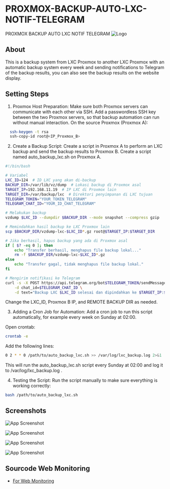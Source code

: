 # PROXMOX-BACKUP-AUTO-LXC-NOTIF-TELEGRAM
PROXMOX BACKUP AUTO LXC NOTIF TELEGRAM
![Logo](https://upload.wikimedia.org/wikipedia/commons/9/92/Logo_Proxmox.svg)

## About
This is a backup system from LXC Proxmox to another LXC Proxmox with an automatic backup system every week and sending notifications to Telegram of the backup results, you can also see the backup results on the website display.


## Setting Steps
1. Proxmox Host Preparation:
Make sure both Proxmox servers can communicate with each other via SSH.
Add a passwordless SSH key between the two Proxmox servers, so that backup automation can run without manual interaction.
On the source Proxmox (Proxmox A):
```bash
  ssh-keygen -t rsa
  ssh-copy-id root@<IP_Proxmox_B>

```

2. Create a Backup Script:
Create a script in Proxmox A to perform an LXC backup and send the backup results to Proxmox B.
Create a script named auto_backup_lxc.sh on Proxmox A.

```bash
#!/bin/bash

# Variabel
LXC_ID=124  # ID LXC yang akan di-backup
BACKUP_DIR=/var/lib/vz/dump  # Lokasi backup di Proxmox asal
TARGET_IP=192.168.11.19  # IP LXC di Proxmox lain
TARGET_DIR=/var/backup/lxc  # Direktori penyimpanan di LXC tujuan
TELEGRAM_TOKEN="YOUR_TOKEN_TELEGRAM"
TELEGRAM_CHAT_ID="YOUR_ID_CHAT_TELEGRAM"

# Melakukan backup
vzdump $LXC_ID --dumpdir $BACKUP_DIR --mode snapshot --compress gzip

# Memindahkan hasil backup ke LXC Proxmox lain
scp $BACKUP_DIR/vzdump-lxc-$LXC_ID*.gz root@$TARGET_IP:$TARGET_DIR

# Jika berhasil, hapus backup yang ada di Proxmox asal
if [ $? -eq 0 ]; then
    echo "Transfer berhasil, menghapus file backup lokal..."
    rm -f $BACKUP_DIR/vzdump-lxc-$LXC_ID*.gz
else
    echo "Transfer gagal, tidak menghapus file backup lokal."
fi

# Mengirim notifikasi ke Telegram
curl -s -X POST https://api.telegram.org/bot$TELEGRAM_TOKEN/sendMessage \
    -d chat_id=$TELEGRAM_CHAT_ID \
    -d text="Backup LXC $LXC_ID selesai dan dipindahkan ke $TARGET_IP:$TARGET_DIR pada $(date +"%Y-%m-%d %H:%M:%S")"
```

Change the LXC_ID, Proxmox B IP, and REMOTE BACKUP DIR as needed.

3. Adding a Cron Job for Automation:
Add a cron job to run this script automatically, for example every week on Sunday at 02:00.

Open crontab:
```bash
crontab -e
```
Add the following lines:
```bash
0 2 * * 0 /path/to/auto_backup_lxc.sh >> /var/log/lxc_backup.log 2>&1
```
This will run the auto_backup_lxc.sh script every Sunday at 02:00 and log it to /var/log/lxc_backup.log .

4. Testing the Script:
Run the script manually to make sure everything is working correctly:
```bash
bash /path/to/auto_backup_lxc.sh
```


## Screenshots

![App Screenshot](https://raw.githubusercontent.com/sulthanullah/PROXMOX-BACKUP-AUTO-LXC-NOTIF-TELEGARAM-/refs/heads/main/Screenshots/1.jpg)

![App Screenshot](https://raw.githubusercontent.com/sulthanullah/PROXMOX-BACKUP-AUTO-LXC-NOTIF-TELEGARAM-/refs/heads/main/Screenshots/2.jpg)

![App Screenshot](https://raw.githubusercontent.com/sulthanullah/PROXMOX-BACKUP-AUTO-LXC-NOTIF-TELEGARAM-/refs/heads/main/Screenshots/3.jpg)

![App Screenshot](https://raw.githubusercontent.com/sulthanullah/PROXMOX-BACKUP-AUTO-LXC-NOTIF-TELEGARAM-/refs/heads/main/Screenshots/4.jpg)


## Sourcode Web Monitoring

 - [For Web Monitoring](https://github.com/sulthanullah/Website-Backup-Server-Monitoring-LXC)
